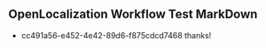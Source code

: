 ## OpenLocalization Workflow Test MarkDown
* cc491a56-e452-4e42-89d6-f875cdcd7468 thanks!

<!--HONumber=Jul16_HO4-->


